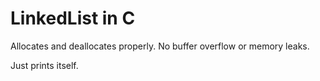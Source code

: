 # LinkedList in C

Allocates and deallocates properly. No buffer overflow or memory leaks. 

Just prints itself.
